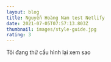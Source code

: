 ```yaml
---
layout: blog
title: Nguyễn Hoàng Nam test Netlify
date: 2021-07-05T07:57:13.803Z
thumbnail: images/style-guide.jpg
rating: 3
---
```

Tôi đang thử cấu hình lại xem sao